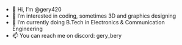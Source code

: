 - 👋 Hi, I’m @gery420
- 👀 I’m interested in coding, sometimes 3D and graphics designing
- 🌱 I’m currently doing B.Tech in Electronics & Communication Engineering
- 📫 You can reach me on discord: gery_bery

<!---
gery420/gery420 is a ✨ special ✨ repository because its `README.md` (this file) appears on your GitHub profile.
You can click the Preview link to take a look at your changes.
--->
